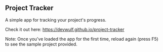 ## Project Tracker
A simple app for tracking your project's progress.

Check it out here: https://devwulf.github.io/project-tracker

Note: Once you've loaded the app for the first time, reload again (press F5) to see the sample project provided.
